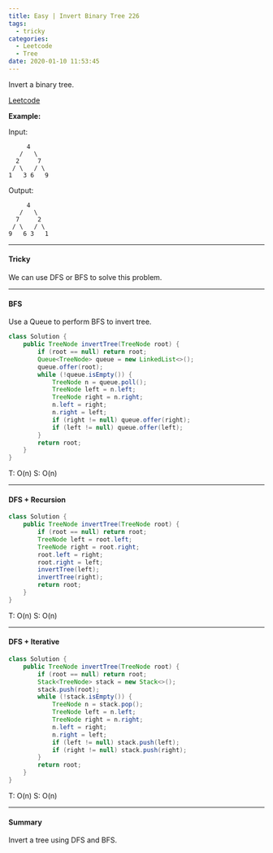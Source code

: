 ```yaml
---
title: Easy | Invert Binary Tree 226
tags:
  - tricky
categories:
  - Leetcode
  - Tree
date: 2020-01-10 11:53:45
---
```


Invert a binary tree.

[Leetcode](https://leetcode.com/problems/invert-binary-tree/)

<!--more-->

**Example:**

Input:

```
     4
   /   \
  2     7
 / \   / \
1   3 6   9
```

Output:

```
     4
   /   \
  7     2
 / \   / \
9   6 3   1
```

---

#### Tricky 

We can use DFS or BFS to solve this problem.

---

#### BFS 

Use a Queue to perform BFS to invert tree.

```java
class Solution {
    public TreeNode invertTree(TreeNode root) {
        if (root == null) return root;
        Queue<TreeNode> queue = new LinkedList<>();
        queue.offer(root);
        while (!queue.isEmpty()) {
            TreeNode n = queue.poll();
            TreeNode left = n.left;
            TreeNode right = n.right;
            n.left = right;
            n.right = left;
            if (right != null) queue.offer(right);
            if (left != null) queue.offer(left);
        }
        return root;
    }
}
```

T: O(n) 		S: O(n)

---

#### DFS + Recursion 

```java
class Solution {
    public TreeNode invertTree(TreeNode root) {
        if (root == null) return root;
        TreeNode left = root.left;
        TreeNode right = root.right;
        root.left = right;
        root.right = left;
        invertTree(left);
        invertTree(right);
        return root;
    }
}
```

T: O(n) 			S: O(n)

---

#### DFS + Iterative 

```java
class Solution {
    public TreeNode invertTree(TreeNode root) {
        if (root == null) return root;
        Stack<TreeNode> stack = new Stack<>();
        stack.push(root);
        while (!stack.isEmpty()) {
            TreeNode n = stack.pop();
            TreeNode left = n.left;
            TreeNode right = n.right;
            n.left = right;
            n.right = left;
            if (left != null) stack.push(left);
            if (right != null) stack.push(right);
        }
        return root;
    }
}
```

T: O(n)		S: O(n)

---

#### Summary 

Invert a tree using DFS and BFS.
